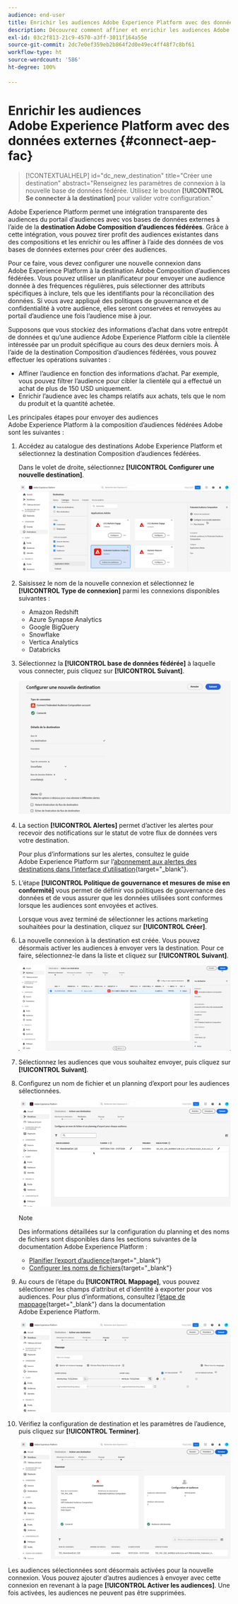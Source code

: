 ```yaml
---
audience: end-user
title: Enrichir les audiences Adobe Experience Platform avec des données externes
description: Découvrez comment affiner et enrichir les audiences Adobe Experience Platform avec les données de vos bases de données fédérées à l’aide de la destination Composition d’audiences fédérées.
exl-id: 03c2f813-21c9-4570-a3ff-3011f164a55e
source-git-commit: 2dc7e0ef359eb2b864f2d0e49ec4ff48f7c8bf61
workflow-type: ht
source-wordcount: '586'
ht-degree: 100%

---
```


# Enrichir les audiences Adobe Experience Platform avec des données externes {#connect-aep-fac}

>[!CONTEXTUALHELP]
>id="dc_new_destination"
>title="Créer une destination"
>abstract="Renseignez les paramètres de connexion à la nouvelle base de données fédérée. Utilisez le bouton **[!UICONTROL Se connecter à la destination]** pour valider votre configuration."

Adobe Experience Platform permet une intégration transparente des audiences du portail d’audiences avec vos bases de données externes à l’aide de la **destination Adobe Composition d’audiences fédérées**. Grâce à cette intégration, vous pouvez tirer profit des audiences existantes dans des compositions et les enrichir ou les affiner à l’aide des données de vos bases de données externes pour créer des audiences.

Pour ce faire, vous devez configurer une nouvelle connexion dans Adobe Experience Platform à la destination Adobe Composition d’audiences fédérées. Vous pouvez utiliser un planificateur pour envoyer une audience donnée à des fréquences régulières, puis sélectionner des attributs spécifiques à inclure, tels que les identifiants pour la réconciliation des données. Si vous avez appliqué des politiques de gouvernance et de confidentialité à votre audience, elles seront conservées et renvoyées au portail d’audience une fois l’audience mise à jour.

Supposons que vous stockiez des informations d’achat dans votre entrepôt de données et qu’une audience Adobe Experience Platform cible la clientèle intéressée par un produit spécifique au cours des deux derniers mois. À l’aide de la destination Composition d’audiences fédérées, vous pouvez effectuer les opérations suivantes :

* Affiner l’audience en fonction des informations d’achat. Par exemple, vous pouvez filtrer l’audience pour cibler la clientèle qui a effectué un achat de plus de 150 USD uniquement.
* Enrichir l’audience avec les champs relatifs aux achats, tels que le nom du produit et la quantité achetée.

Les principales étapes pour envoyer des audiences Adobe Experience Platform à la composition d’audiences fédérées Adobe sont les suivantes :

1. Accédez au catalogue des destinations Adobe Experience Platform et sélectionnez la destination Composition d’audiences fédérées.

   Dans le volet de droite, sélectionnez **[!UICONTROL Configurer une nouvelle destination]**.

   ![](assets/destination-new.png)

1. Saisissez le nom de la nouvelle connexion et sélectionnez le **[!UICONTROL Type de connexion]** parmi les connexions disponibles suivantes :

   * Amazon Redshift
   * Azure Synapse Analytics
   * Google BigQuery
   * Snowflake
   * Vertica Analytics
   * Databricks

1. Sélectionnez la **[!UICONTROL base de données fédérée]** à laquelle vous connecter, puis cliquez sur **[!UICONTROL Suivant]**.

   ![](assets/destination-configure.png)

1. La section **[!UICONTROL Alertes]** permet d’activer les alertes pour recevoir des notifications sur le statut de votre flux de données vers votre destination.

   Pour plus d’informations sur les alertes, consultez le guide Adobe Experience Platform sur l’[abonnement aux alertes des destinations dans l’interface d’utilisation](https://experienceleague.adobe.com/fr/docs/experience-platform/destinations/ui/alerts){target="_blank"}.

1. L’étape **[!UICONTROL Politique de gouvernance et mesures de mise en conformité]** vous permet de définir vos politiques de gouvernance des données et de vous assurer que les données utilisées sont conformes lorsque les audiences sont envoyées et actives.

   Lorsque vous avez terminé de sélectionner les actions marketing souhaitées pour la destination, cliquez sur **[!UICONTROL Créer]**.

1. La nouvelle connexion à la destination est créée. Vous pouvez désormais activer les audiences à envoyer vers la destination. Pour ce faire, sélectionnez-le dans la liste et cliquez sur **[!UICONTROL Suivant]**.

   ![](assets/destination-activate.png)

1. Sélectionnez les audiences que vous souhaitez envoyer, puis cliquez sur **[!UICONTROL Suivant]**.

1. Configurez un nom de fichier et un planning d’export pour les audiences sélectionnées.

   ![](assets/destination-schedule.png)

   >[!NOTE]
   >
   >Des informations détaillées sur la configuration du planning et des noms de fichiers sont disponibles dans les sections suivantes de la documentation Adobe Experience Platform :
   >
   >* [Planifier l’export d’audience](https://experienceleague.adobe.com/fr/docs/experience-platform/destinations/ui/activate/activate-batch-profile-destinations#scheduling){target="_blank"}
   >* [Configurer les noms de fichiers](https://experienceleague.adobe.com/fr/docs/experience-platform/destinations/ui/activate/activate-batch-profile-destinations#configure-file-names){target="_blank"}

1. Au cours de l’étape du **[!UICONTROL Mappage]**, vous pouvez sélectionner les champs d’attribut et d’identité à exporter pour vos audiences. Pour plus d’informations, consultez l’[étape de mappage](https://experienceleague.adobe.com/fr/docs/experience-platform/destinations/ui/activate/activate-batch-profile-destinations#mapping){target="_blank"} dans la documentation Adobe Experience Platform.

   ![](assets/destination-attributes.png)

1. Vérifiez la configuration de destination et les paramètres de l’audience, puis cliquez sur **[!UICONTROL Terminer]**.

   ![](assets/destination-review.png)

Les audiences sélectionnées sont désormais activées pour la nouvelle connexion. Vous pouvez ajouter d’autres audiences à envoyer avec cette connexion en revenant à la page **[!UICONTROL Activer les audiences]**. Une fois activées, les audiences ne peuvent pas être supprimées.
